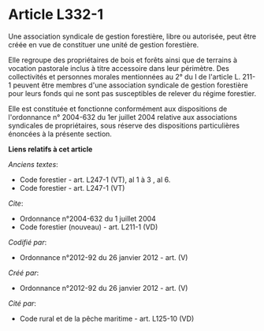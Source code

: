 # Article L332-1

Une association syndicale de gestion forestière, libre ou autorisée, peut être créée en vue de constituer une unité de
gestion forestière.

Elle regroupe des propriétaires de bois et forêts ainsi que de terrains à vocation pastorale inclus à titre accessoire dans
leur périmètre. Des collectivités et personnes morales mentionnées au 2° du I de l'article L. 211-1 peuvent être membres
d'une association syndicale de gestion forestière pour leurs fonds qui ne sont pas susceptibles de relever du régime
forestier.

Elle est constituée et fonctionne conformément aux dispositions de l'ordonnance n° 2004-632 du 1er juillet 2004 relative aux
associations syndicales de propriétaires, sous réserve des dispositions particulières énoncées à la présente section.

**Liens relatifs à cet article**

_Anciens textes_:

  - Code forestier - art. L247-1 (VT), al 1 à 3 , al 6.
  - Code forestier - art. L247-1 (VT)

_Cite_:

  - Ordonnance n°2004-632 du 1 juillet 2004
  - Code forestier (nouveau) - art. L211-1 (VD)

_Codifié par_:

  - Ordonnance n°2012-92 du 26 janvier 2012 - art. (V)

_Créé par_:

  - Ordonnance n°2012-92 du 26 janvier 2012 - art. (V)

_Cité par_:

  - Code rural et de la pêche maritime - art. L125-10 (VD)
